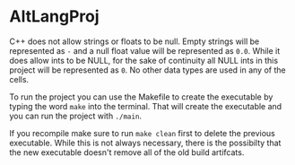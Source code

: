 # AltLangProj

C++ does not allow strings or floats to be null. Empty strings will be represented as `-` and a 
null float value will be represented as `0.0`. While it does allow ints to be NULL, for the sake 
of continuity all NULL ints in this project will be represented as `0`. No other data types are 
used in any of the cells.

To run the project you can use the Makefile to create the executable by typing the word `make` 
into the terminal. That will create the executable and you can run the project with `./main`. 

If you recompile make sure to run `make clean` first to delete the previous executable. While this 
is not always necessary, there is the possibilty that the new executable doesn't remove all of the 
old build artifcats. 